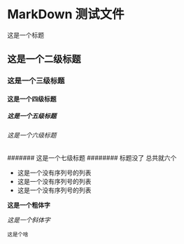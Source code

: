 # MarkDown 测试文件
这是一个标题
## 这是一个二级标题
### 这是一个三级标题
#### 这是一个四级标题
##### 这是一个五级标题
###### 这是一个六级标题
####### 这是一个七级标题
######## 标题没了 总共就六个

- 这是一个没有序列号的列表
- 这是一个没有序列号的列表
- 这是一个没有序列号的列表

**这是一个粗体字**

_这是一个斜体字_

`这是个啥`

